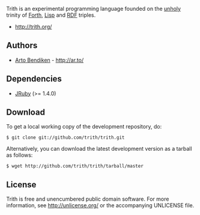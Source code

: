Trith is an experimental programming language founded on the [unholy][]
trinity of [Forth][], [Lisp][] and [RDF][] triples.

* <http://trith.org/>

Authors
-------

* [Arto Bendiken](mailto:arto.bendiken@gmail.com) - <http://ar.to/>

Dependencies
------------

* [JRuby](http://jruby.org/) (>= 1.4.0)

Download
--------

To get a local working copy of the development repository, do:

    $ git clone git://github.com/trith/trith.git

Alternatively, you can download the latest development version as a tarball
as follows:

    $ wget http://github.com/trith/trith/tarball/master

License
-------

Trith is free and unencumbered public domain software. For more
information, see <http://unlicense.org/> or the accompanying UNLICENSE file.

[Forth]:  http://en.wikipedia.org/wiki/Forth_(programming_language)
[Lisp]:   http://en.wikipedia.org/wiki/Lisp_(programming_language)
[RDF]:    http://en.wikipedia.org/wiki/Resource_Description_Framework
[unholy]: http://lispers.org/
